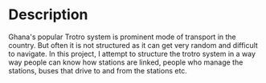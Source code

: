 # Description

Ghana's popular Trotro system is prominent mode of transport in the country. But often it is not structured as it can get very random and difficult to navigate.
In this project, I attempt to structure the trotro system in a way way people can know how stations are linked, people who manage the stations, buses that drive to and from the stations etc.
